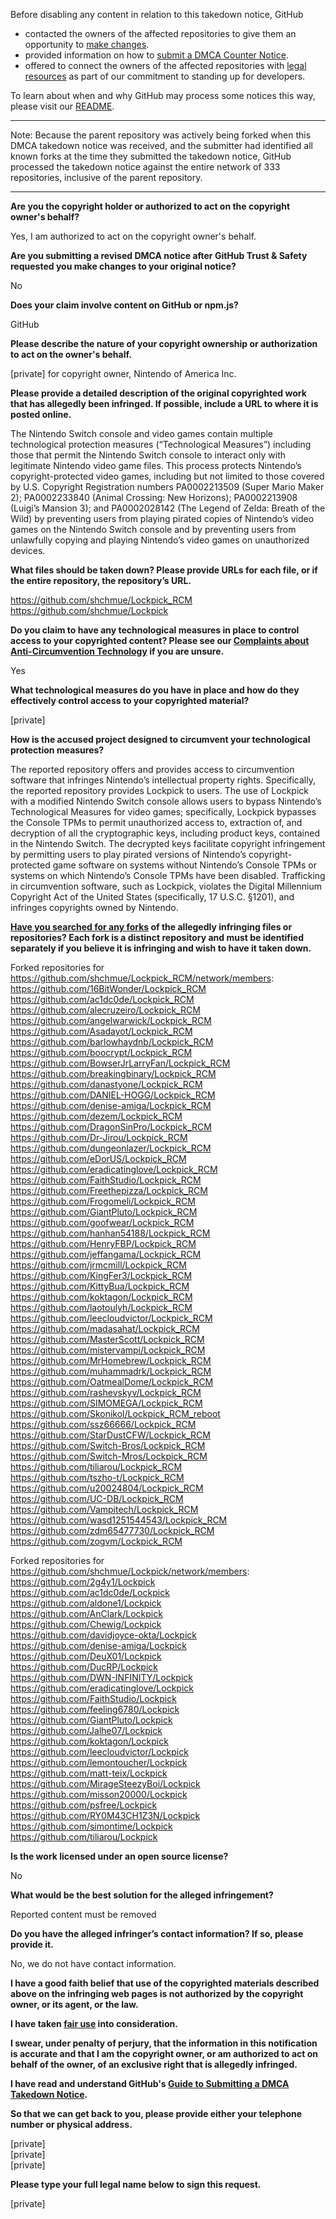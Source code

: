 Before disabling any content in relation to this takedown notice, GitHub
- contacted the owners of the affected repositories to give them an opportunity to [make changes](https://docs.github.com/en/github/site-policy/dmca-takedown-policy#a-how-does-this-actually-work).
- provided information on how to [submit a DMCA Counter Notice](https://docs.github.com/en/articles/guide-to-submitting-a-dmca-counter-notice).
- offered to connect the owners of the affected repositories with [legal resources](https://github.blog/2020-11-16-standing-up-for-developers-youtube-dl-is-back/#developer-defense-fund) as part of our commitment to standing up for developers.

To learn about when and why GitHub may process some notices this way, please visit our [README](https://github.com/github/dmca/blob/master/README.md#anatomy-of-a-takedown-notice).

---

Note: Because the parent repository was actively being forked when this DMCA takedown notice was received, and the submitter had identified all known forks at the time they submitted the takedown notice, GitHub processed the takedown notice against the entire network of 333 repositories, inclusive of the parent repository.

---

**Are you the copyright holder or authorized to act on the copyright owner's behalf?**

Yes, I am authorized to act on the copyright owner's behalf.

**Are you submitting a revised DMCA notice after GitHub Trust & Safety requested you make changes to your original notice?**

No

**Does your claim involve content on GitHub or npm.js?**

GitHub

**Please describe the nature of your copyright ownership or authorization to act on the owner's behalf.**

[private] for copyright owner, Nintendo of America Inc.

**Please provide a detailed description of the original copyrighted work that has allegedly been infringed. If possible, include a URL to where it is posted online.**

The Nintendo Switch console and video games contain multiple technological protection measures (“Technological Measures”) including those that permit the Nintendo Switch console to interact only with legitimate Nintendo video game files. This process protects Nintendo’s copyright-protected video games, including but not limited to those covered by U.S. Copyright Registration numbers PA0002213509 (Super Mario Maker 2); PA0002233840 (Animal Crossing: New Horizons); PA0002213908 (Luigi’s Mansion 3); and PA0002028142 (The Legend of Zelda: Breath of the Wild) by preventing users from playing pirated copies of Nintendo’s video games on the Nintendo Switch console and by preventing users from unlawfully copying and playing Nintendo’s video games on unauthorized devices.

**What files should be taken down? Please provide URLs for each file, or if the entire repository, the repository’s URL.**

https://github.com/shchmue/Lockpick_RCM  
https://github.com/shchmue/Lockpick

**Do you claim to have any technological measures in place to control access to your copyrighted content? Please see our <a href="https://docs.github.com/articles/guide-to-submitting-a-dmca-takedown-notice#complaints-about-anti-circumvention-technology">Complaints about Anti-Circumvention Technology</a> if you are unsure.**

Yes

**What technological measures do you have in place and how do they effectively control access to your copyrighted material?**

[private]

**How is the accused project designed to circumvent your technological protection measures?**

The reported repository offers and provides access to circumvention software that infringes Nintendo’s intellectual property rights. Specifically, the reported repository provides Lockpick to users. The use of Lockpick with a modified Nintendo Switch console allows users to bypass Nintendo’s Technological Measures for video games; specifically, Lockpick bypasses the Console TPMs to permit unauthorized access to, extraction of, and decryption of all the cryptographic keys, including product keys, contained in the Nintendo Switch. The decrypted keys facilitate copyright infringement by permitting users to play pirated versions of Nintendo’s copyright-protected game software on systems without Nintendo’s Console TPMs or systems on which Nintendo’s Console TPMs have been disabled. Trafficking in circumvention software, such as Lockpick, violates the Digital Millennium Copyright Act of the United States (specifically, 17 U.S.C. §1201), and infringes copyrights owned by Nintendo.

**<a href="https://docs.github.com/articles/dmca-takedown-policy#b-what-about-forks-or-whats-a-fork">Have you searched for any forks</a> of the allegedly infringing files or repositories? Each fork is a distinct repository and must be identified separately if you believe it is infringing and wish to have it taken down.**


Forked repositories for https://github.com/shchmue/Lockpick_RCM/network/members:  
https://github.com/16BitWonder/Lockpick_RCM  
https://github.com/ac1dc0de/Lockpick_RCM  
https://github.com/alecruzeiro/Lockpick_RCM  
https://github.com/angelwarwick/Lockpick_RCM  
https://github.com/Asadayot/Lockpick_RCM  
https://github.com/barlowhaydnb/Lockpick_RCM  
https://github.com/boocrypt/Lockpick_RCM  
https://github.com/BowserJrLarryFan/Lockpick_RCM  
https://github.com/breakingbinary/Lockpick_RCM  
https://github.com/danastyone/Lockpick_RCM  
https://github.com/DANIEL-HOGG/Lockpick_RCM  
https://github.com/denise-amiga/Lockpick_RCM  
https://github.com/dezem/Lockpick_RCM  
https://github.com/DragonSinPro/Lockpick_RCM  
https://github.com/Dr-Jirou/Lockpick_RCM  
https://github.com/dungeonlazer/Lockpick_RCM  
https://github.com/eDorUS/Lockpick_RCM  
https://github.com/eradicatinglove/Lockpick_RCM  
https://github.com/FaithStudio/Lockpick_RCM  
https://github.com/Freethepizza/Lockpick_RCM  
https://github.com/Frogomeli/Lockpick_RCM  
https://github.com/GiantPluto/Lockpick_RCM  
https://github.com/goofwear/Lockpick_RCM  
https://github.com/hanhan54188/Lockpick_RCM  
https://github.com/HenryFBP/Lockpick_RCM  
https://github.com/jeffangama/Lockpick_RCM  
https://github.com/jrmcmill/Lockpick_RCM  
https://github.com/KingFer3/Lockpick_RCM  
https://github.com/KittyBua/Lockpick_RCM  
https://github.com/koktagon/Lockpick_RCM  
https://github.com/laotoulyh/Lockpick_RCM  
https://github.com/leecloudvictor/Lockpick_RCM  
https://github.com/madasahat/Lockpick_RCM  
https://github.com/MasterScott/Lockpick_RCM  
https://github.com/mistervampi/Lockpick_RCM  
https://github.com/MrHomebrew/Lockpick_RCM  
https://github.com/muhammadrk/Lockpick_RCM  
https://github.com/OatmealDome/Lockpick_RCM  
https://github.com/rashevskyv/Lockpick_RCM  
https://github.com/SIMOMEGA/Lockpick_RCM  
https://github.com/Skonikol/Lockpick_RCM_reboot  
https://github.com/ssz66666/Lockpick_RCM  
https://github.com/StarDustCFW/Lockpick_RCM  
https://github.com/Switch-Bros/Lockpick_RCM  
https://github.com/Switch-Mros/Lockpick_RCM  
https://github.com/tiliarou/Lockpick_RCM  
https://github.com/tszho-t/Lockpick_RCM  
https://github.com/u20024804/Lockpick_RCM  
https://github.com/UC-DB/Lockpick_RCM  
https://github.com/Vampitech/Lockpick_RCM  
https://github.com/wasd1251544543/Lockpick_RCM  
https://github.com/zdm65477730/Lockpick_RCM  
https://github.com/zogvm/Lockpick_RCM  

Forked repositories for https://github.com/shchmue/Lockpick/network/members:  
https://github.com/2g4y1/Lockpick  
https://github.com/ac1dc0de/Lockpick  
https://github.com/aldone1/Lockpick  
https://github.com/AnClark/Lockpick  
https://github.com/Chewig/Lockpick  
https://github.com/davidjoyce-okta/Lockpick  
https://github.com/denise-amiga/Lockpick  
https://github.com/DeuX01/Lockpick  
https://github.com/DucRP/Lockpick  
https://github.com/DWN-INFINITY/Lockpick  
https://github.com/eradicatinglove/Lockpick  
https://github.com/FaithStudio/Lockpick  
https://github.com/feeling6780/Lockpick  
https://github.com/GiantPluto/Lockpick  
https://github.com/Jalhe07/Lockpick  
https://github.com/koktagon/Lockpick  
https://github.com/leecloudvictor/Lockpick  
https://github.com/lemontoucher/Lockpick  
https://github.com/matt-teix/Lockpick  
https://github.com/MirageSteezyBoi/Lockpick  
https://github.com/misson20000/Lockpick  
https://github.com/psfree/Lockpick  
https://github.com/RY0M43CH1Z3N/Lockpick  
https://github.com/simontime/Lockpick  
https://github.com/tiliarou/Lockpick  

**Is the work licensed under an open source license?**

No

**What would be the best solution for the alleged infringement?**

Reported content must be removed

**Do you have the alleged infringer’s contact information? If so, please provide it.**

No, we do not have contact information.

**I have a good faith belief that use of the copyrighted materials described above on the infringing web pages is not authorized by the copyright owner, or its agent, or the law.**

**I have taken <a href="https://www.lumendatabase.org/topics/22">fair use</a> into consideration.**

**I swear, under penalty of perjury, that the information in this notification is accurate and that I am the copyright owner, or am authorized to act on behalf of the owner, of an exclusive right that is allegedly infringed.**

**I have read and understand GitHub's <a href="https://docs.github.com/articles/guide-to-submitting-a-dmca-takedown-notice/">Guide to Submitting a DMCA Takedown Notice</a>.**

**So that we can get back to you, please provide either your telephone number or physical address.**

[private]  
[private]  
[private]  

**Please type your full legal name below to sign this request.**

[private]  
